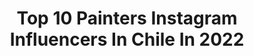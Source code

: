 ---
title: Top 10 Painters Instagram Influencers In Chile In 2022
description: >-
  Find top painters Instagram influencers in Chile in 2022. Most popular hashtags: #pazinterior #amor #chile #artist.
platform: Instagram
hits: 16
text_top: Analyze the top-rated Instagram influencers on inBeat.
text_bottom: Our search engine holds 16 Instagram influencers like this in Chile for you to pitch.
profiles:
  - username: "amandakurtmusic"
    fullname: >-
      AMANDA KURT
    bio: >-
      singer- songwriter “90s Covers” ⬇️
    location: "Chile"
    followers: 9963
    engagement: 499
    commentsToLikes: 0.060285
    id: ck0w2bjh5nj7e0i197zdj2jne
    verified: false
    hashtags: "#contemporaryart, #painting, #handmade, #amandakurt"
  - username: "nativa_cl"
    fullname: >-
      Vania Hermosilla
    bio: >-
      Arte inspirado en la naturaleza, los viajes y los sueños❤️⚡ 25 de 194 📍🌎 🐶 @nativapintatumascota 🦋 @myaerialyoga 🤸🏽‍♀️ @yogasemillas . 💌 Tienda:
    location: "Chile"
    followers: 2713
    engagement: 847
    commentsToLikes: 0.056816
    id: ck5zlo38vl30f0i14rl2rezsx
    verified: false
    hashtags: "#womanart, #natureart, #art, #artist"
  - username: "_brahox"
    fullname: >-
      Braho
    bio: >-
      illustrator & Tattooartist - 🌑 ✍🏻✍🏻 Open for guestpot in 2020 🌎🇪🇺 📩 Agenda abierta 📩📩📩 brahimjadur.artproject@gmail.com #brahimjadur #ilustration
    location: "Chile"
    followers: 5503
    engagement: 891
    commentsToLikes: 0.079821
    id: ckap9owtot1s60i78ybmededv
    verified: false
    hashtags: "#artwork, #blackwork, #illustration, #conceptart"
  - username: "pliegue"
    fullname: >-
      Pliegue
    bio: >-
      💥 PARA VER CAPÍTULO 5: HIPOCRESÍA Y CINISMO 💥 📍Cursos: @seriespliegue
    location: "Chile"
    followers: 27450
    engagement: 355
    commentsToLikes: 0.089239
    id: ck55q3d09bzro0i112egssnn5
    verified: false
    hashtags: "#nihilismo, #contemporaryart, #artfido, #pliegue"
  - username: "cesar_urrutia"
    fullname: >-
      César Urrutia
    bio: >-
      Ingeniero en Automatización 👷🏼‍♂️ Viviendo con Locura y Pasión 📌 30 Dulces Primaveras 💫 Made in 🇨🇱
    location: "Chile"
    followers: 10190
    engagement: 715
    commentsToLikes: 0.029241
    id: ckap5vqaaddgs0i78jzv2bios
    verified: false
    hashtags: "#nodesistir, #pazinterior, #resiliencia, #tiemposadversos"
  - username: "danielapazcq"
    fullname: >-
      𝑫𝒂𝒏𝒊𝒆𝒍𝒂 💎
    bio: >-
      good girl 🧚‍♂️
    location: "Chile"
    followers: 24946
    engagement: 1169
    commentsToLikes: 0.052717
    id: ck8t5plikaszb0j78r1yog2il
    verified: false
    hashtags: "#amor, #positivevibes, #paz, #instagood"
  - username: "chiosotoo"
    fullname: >-
      Rocío Soto
    bio: >-
      💛En la sencillez está la calma 😄✨🌱 💚#vidasanayfeliz ⚽️Jugadora @santiagomorningfem @laroja 📍Santiago, 🇨🇱
    location: "Chile"
    followers: 71826
    engagement: 417
    commentsToLikes: 0.013630
    id: ck5qb44k8jpw00i111smzx5j2
    verified: true
    hashtags: "#vidasanayfeliz, #ad, #vidasanayactiva, #equilibrio"
  - username: "darwin_ruz"
    fullname: >-
      Darwin Ruz
    bio: >-
      Coreógrafo Bailarín Profesional Director y coreógrafo de @chilefolclor Con humildad y tranquilidad siempre. Nunca dejen de soñar 🙏🙌
    location: "Chile"
    followers: 25752
    engagement: 268
    commentsToLikes: 0.032771
    id: ck0tt3eya0zjh0i19tc01ztj4
    verified: false
    hashtags: "#chile, #balletdarwinruz, #2020, #free"
  - username: "jaelphotography"
    fullname: >-
      Jael Torres Photography S.R.L.
    bio: >-
      Jael Torres Fotografo Talento 829-213-0000
    location: "Chile"
    followers: 46090
    engagement: 155
    commentsToLikes: 0.014794
    id: ck6tuagsbf87d0j713ig8rdt5
    verified: false
    hashtags: "#destinationwedding, #jaeltorresstudios, #jaelphotography, #jaeltorresphotography"
  - username: "gabrielacabello.s"
    fullname: >-
      𝓐𝓶𝓮𝓻𝓲𝓬𝓪  𝓛𝓲𝓫𝓮𝓻𝓽𝓪𝓭.💎
    bio: >-
      ➵𝓘 𝓵𝓸𝓿𝓮 𝓡𝓸𝓬í𝓸 ❣ ➵𝓜𝓮 𝓭𝓮𝓬𝓵𝓪𝓻𝓸 𝓾𝓷𝓪 #𝓜𝓪𝓶𝓲𝓛𝓸𝓿𝓮𝓻 ➵𝓣.𝓞𝓭𝓸𝓷𝓽𝓸𝓵𝓸𝓰𝓲𝓪. ➵𝓒𝓱𝓲𝓵𝓮𝓷𝓪 🇨🇱 ➵𝓢𝓪𝓰𝓲𝓽𝓪𝓻𝓲𝓸♐ ➵𝓠𝓾𝓮 𝓽𝓸𝓭𝓸 𝓕𝓵𝓾𝔂𝓪, 𝓝𝓪𝓭𝓪 𝓲𝓷𝓯𝓵𝓾𝔂𝓪 🍃
    location: "Chile"
    followers: 5578
    engagement: 891
    commentsToLikes: 0.017560
    id: ckap5kaifc2bm0i78xfiou1u4
    verified: false
    hashtags: "#liketime, #likeforfollow, #amor, #likeforlikes"
---